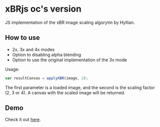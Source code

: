 xBRjs oc's version
=====

JS implementation of the xBR image scaling algorytm by Hyllian.

How to use
----------

* 2x, 3x and 4x modes
* Option to disabling alpha blending
* Option to use the original implementation of the 3x mode

Usage: 
```javascript
var resultCanvas = applyXBR(image, 2);
```
The first parameter is a loaded image, and the second is the scaling factor (2, 3 or 4).
A canvas with the scaled image will be returned.

Demo
----

Check it out [here](http://jesteroc3.github.io/demo.html).
